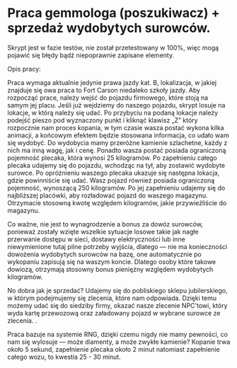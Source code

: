 # Praca gemmologa (poszukiwacz) + sprzedaż wydobytych surowców.

Skrypt jest w fazie testów, nie został przetestowany w 100%, więc mogą pojawić się błędy bądź niepoprawnie zapisane elementy.

Opis pracy:

Praca wymaga aktualnie jedynie prawa jazdy kat. B, lokalizacja, w jakiej znajduje się owa praca to Fort Carson niedaleko szkoły jazdy. Aby rozpocząć prace, należy wejść do pojazdu firmowego, które stoją na samym jej placu. Jeśli już wejdziemy do naszego pojazdu, skrypt losuje na lokacje, w którą należy się udać. Po przybyciu na podaną lokacje należy podejść pieszo pod wyznaczony punkt i kliknąć klawisz „Z” który rozpocznie nam proces kopania, w tym czasie wasza postać wykona kilka animacji, a końcowym efektem będzie stosowana informacja, co udało wam się wydobyć. Do wydobycia mamy przeróżne kamienie szlachetne, każdy z nich ma inną wagę, jak i cenę. Ponadto wasza postać posiada ograniczoną pojemność plecaka, która wynosi 25 kilogramów. Po zapełnieniu całego plecaka udajemy się do pojazdu, wchodząc na tył, aby zostawić wydobyte surowce. Po opróżnieniu waszego plecaka ukazuje się następna lokacja, gdzie powinniście się udać. Wasz pojazd również posiada ograniczoną pojemność, wynoszącą 250 kilogramów. Po jej zapełnieniu udajemy się do najbliższej placówki, aby rozładować pojazd do waszego magazynu. Otrzymacie stosowną kwotę względem kilogramów, jakie przywieźliście do magazynu.

Co ważne, nie jest to wynagrodzenie a bonus za dowóz surowców, ponieważ zostały wzięte wszelkie sytuacje losowe takie jak nagłe przerwanie dostępu w sieci, dostawy elektryczności lub inne niewymienione tutaj pilne potrzeby wyjścia, dlatego — nie ma konieczności dowożenia wydobytych surowców na bazę, one automatycznie po wykopaniu zapisują się na waszym koncie. Dlatego osoby które takowe dowiozą, otrzymają stosowny bonus pieniężny względem wydobytych kilogramów.

No dobra jak je sprzedać? Udajemy się do pobliskiego sklepu jubilerskiego, w którym podejmujemy się zlecenia, które nam odpowiada. Dzięki temu możemy udać się do siedziby firmy, okazać nasze zlecenie NPC'towi, który wyda kartę przewozową oraz załadowany pojazd w wybrane surowce ze zlecenia.
.

Praca bazuje na systemie RNG, dzięki czemu nigdy nie mamy pewności, co nam się wylosuje — może diamenty, a może zwykłe kamienie? Kopanie trwa około 5 sekund, zapełnienie plecaka około 2 minut natomiast zapełnienie całego wozu, to kwestia 25 - 30 minut.
